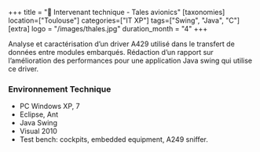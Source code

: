 +++
title = "🛬 Intervenant technique - Tales avionics"
[taxonomies]
location=["Toulouse"]
categories=["IT XP"]
tags=["Swing", "Java", "C"]
[extra]
logo = "/images/thales.jpg"
duration_month = "4"
+++

Analyse et caractérisation d’un driver A429 utilisé dans le transfert de données entre modules embarqués. Rédaction d’un rapport sur l’amélioration des performances pour une application Java swing qui utilise ce driver.

<!-- more -->

### Environnement Technique

- PC Windows XP, 7
- Eclipse, Ant
- Java Swing
- Visual 2010
- Test bench: cockpits, embedded equipment, A249 sniffer.
